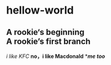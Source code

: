 # hellow-world
A rookie‘s beginning  
A rookie’s first branch
--------------------------
*i like KFC*
**no，i like Macdonald**
****me too***
